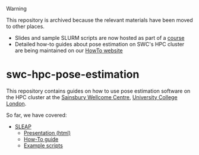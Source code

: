 > [!Warning]
> This repository is archived because the relevant materials have been moved to other places.
> - Slides and sample SLURM scripts are now hosted as part of a [course](https://github.com/neuroinformatics-unit/course-software-skills-hpc)
> - Detailed how-to guides about pose estimation on SWC's HPC cluster are being maintained on our [HowTo website](https://github.com/neuroinformatics-unit/HowTo)

# swc-hpc-pose-estimation
This repository contains guides on how to use pose estimation software on the HPC cluster at the [Sainsbury Wellcome Centre](https://www.sainsburywellcome.org/web/), [University College London](https://www.ucl.ac.uk/).

So far, we have covered:
- [SLEAP](https://sleap.ai/)
  - [Presentation (html)](https://neuroinformatics-unit.github.io/swc-hpc-pose-estimation)
  - [How-To guide](./SLEAP/HowTo.md)
  - [Example scripts](./SLEAP/scripts)
